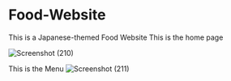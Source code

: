 # Food-Website
This is  a Japanese-themed Food Website 
This is the home page

![Screenshot (210)](https://user-images.githubusercontent.com/71630718/150972069-e2ed77d3-99d5-4d31-bde8-e26d89a2f872.png)

This is the Menu
![Screenshot (211)](https://user-images.githubusercontent.com/71630718/150972147-2b297d1f-9f10-4656-b62a-1cb6eda1b897.png)
